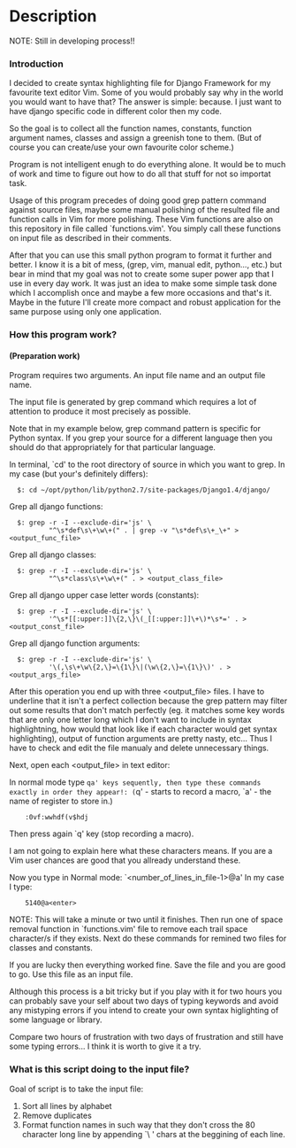 Description
===========

NOTE: Still in developing process!!

### Introduction

I decided to create syntax highlighting file for Django Framework for my
favourite text editor Vim.  Some of you would probably say why in the world you
would want to have that? The answer is simple: because.  I just want to have
django specific code in different color then my code.

So the goal is to collect all the function names, constants, function argument
names, classes and assign a greenish tone to them. (But of course you can
create/use your own favourite color scheme.)

Program is not intelligent enugh to do everything alone.  It would be to much of
work and time to figure out how to do all that stuff for not so importat task.

Usage of this program precedes of doing good grep pattern command against source
files, maybe some manual polishing of the resulted file and function calls in
Vim for more polishing.
These Vim functions are also on this repository in file called `functions.vim'.
You simply call these functions on input file as described in their comments.

After that you can use this small python program to format it further and better.
I know it is a bit of mess, (grep, vim, manual edit, python..., etc.) but bear
in mind that my goal was not to create some super power app that I use in every
day work.  It was just an idea to make some simple task done which I
accomplish once and maybe a few more occasions and that's it. Maybe in the
future I'll create more compact and robust application for the same purpose
using only one application.


### How this program work?
####  (Preparation work)

Program requires two arguments. An input file name and an output file name.

The input file is generated by grep command which requires a lot of attention
to produce it most precisely as possible.

Note that in my example below, grep command pattern is specific for Python syntax.
If you grep your source for a different language then you should do that
appropriately for that particular language.

In terminal, `cd' to the root directory of source in which you want to grep.
In my case (but your's definitely differs):
```
  $: cd ~/opt/python/lib/python2.7/site-packages/Django1.4/django/
```

Grep all django functions:
```
  $: grep -r -I --exclude-dir='js' \
          "^\s*def\s\+\w\+(" . | grep -v "\s*def\s\+_\+" ><output_func_file>
```


Grep all django classes:
```
  $: grep -r -I --exclude-dir='js' \
          "^\s*class\s\+\w\+(" . > <output_class_file>
```
Grep all django upper case letter words (constants):
```
  $: grep -r -I --exclude-dir='js' \
          '^\s*[[:upper:]]\{2,\}\(_[[:upper:]]\+\)*\s*=' . ><output_const_file>
```
Grep all django function arguments:
```
  $: grep -r -I --exclude-dir='js' \
          '\(,\s\+\w\{2,\}=\{1\}\|(\w\{2,\}=\{1\}\)' . ><output_args_file>
```

After this operation you end up with three <output_file> files.
I have to underline that it isn't a perfect collection because the grep pattern
may filter out some results that don't match perfectly (eg. it matches
some key words that are only one letter long which I don't want to include in
syntax highlightning, how would that look like if each character would get
syntax highlighting), output of function arguments are pretty nasty, etc...
Thus I have to check and edit the file manualy and delete unnecessary things.

Next, open each <output_file> in text editor:

In normal mode type `qa' keys sequently,
then type these commands exactly in order they appear!:
  (`q' - starts to record a macro, `a' - the name of register to store in.)

```
    :0vf:wwhdf(v$hdj
```

Then press again `q' key (stop recording a macro).

I am not going to explain here what these characters means. If you are a
Vim user chances are good that you allready understand these.

Now you type in Normal mode: `<number_of_lines_in_file-1>@a'
In my case I type:

```
    5140@a<enter>
```

NOTE: This will take a minute or two until it finishes.
Then run one of space removal function in `functions.vim' file to remove each
trail space character/s if they exists.
Next do these commands for remined two files for classes and constants.

If you are lucky then everything worked fine.
Save the file and you are good to go.
Use this file as an input file.

Although this process is a bit tricky but if you play with it for two hours you can
probably save your self about two days of typing keywords and avoid any mistyping
errors if you intend to create your own syntax higlighting of some language or library.

Compare two hours of frustration with two days of frustration and still have
some typing errors... I think it is worth to give it a try.


### What is this script doing to the input file?

Goal of script is to take the input file:
1. Sort all lines by alphabet
2. Remove duplicates
3. Format function names in such way that they don't cross the 80 character long line by appending `\ ' chars at the beggining of each line.
